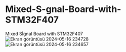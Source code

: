 # Mixed-S-gnal-Board-with-STM32F407
Mixed Sİgnal Board with STM32F407
![Ekran görüntüsü 2024-05-16 234728](https://github.com/MahmutHilmi/Mixed-S-gnal-Board-with-STM32F407/assets/112163381/e0959445-b95f-457e-a6ec-ed0926988b5e)
![Ekran görüntüsü 2024-05-16 234657](https://github.com/MahmutHilmi/Mixed-S-gnal-Board-with-STM32F407/assets/112163381/aa6c9e23-49bf-4248-826e-5f5841e3f291)
